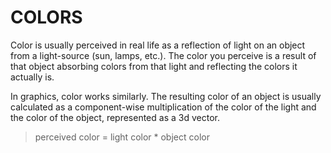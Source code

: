 # COLORS

Color is usually perceived in real life as a reflection of light on an object from a light-source (sun, lamps, etc.). The color you perceive is a result of that object absorbing colors from that light and reflecting the colors it actually is.

In graphics, color works similarly. The resulting color of an object is usually calculated as a component-wise multiplication of the color of the light and the color of the object, represented as a 3d vector.

> perceived color = light color * object color

